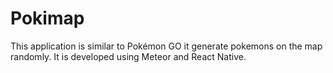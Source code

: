 # Pokimap
This application is similar to Pokémon GO it generate pokemons on the map randomly. It is developed using Meteor and React Native.

